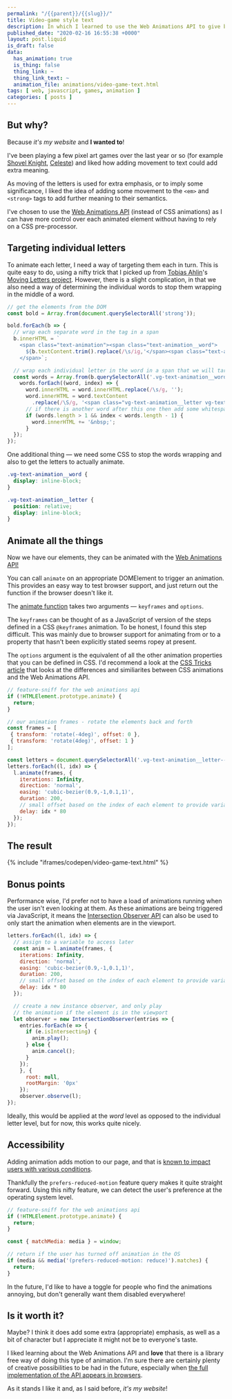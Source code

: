 ```yaml
---
permalink: "/{{parent}}/{{slug}}/"
title: Video-game style text
description: In which I learned to use the Web Animations API to give body text some video game pizazz.
published_date: "2020-02-16 16:55:38 +0000"
layout: post.liquid
is_draft: false
data:
  has_animation: true
  is_thing: false
  thing_link: ~
  thing_link_text: ~
  animation_file: animations/video-game-text.html
tags: [ web, javascript, games, animation ]
categories: [ posts ]
---
```

## But why?

Because _it's my website_ and **I wanted to**!

I've been playing a few pixel art games over the last year or so (for example [Shovel Knight](https://yachtclubgames.com/shovel-knight/), [Celeste](http://www.celestegame.com/)) and liked how adding movement to text could add extra meaning.

As moving of the letters is used for extra emphasis, or to imply some significance, I liked the idea of adding some movement to the `<em>` and `<strong>` tags to add further meaning to their semantics.

I've chosen to use the [Web Animations API](https://developer.mozilla.org/en-US/docs/Web/API/Web_Animations_API) (instead of CSS animations) as I can have more control over each animated element without having to rely on a CSS pre-processor.

## Targeting individual letters

To animate each letter, I need a way of targeting them each in turn. This is quite easy to do, using a nifty trick that I picked up from [Tobias Ahlin](https://tobiasahlin.com/)'s [Moving Letters project](https://tobiasahlin.com/moving-letters/). However, there is a slight complication, in that we also need a way of determining the individual words to stop them wrapping in the middle of a word.

```javascript
// get the elements from the DOM
const bold = Array.from(document.querySelectorAll('strong'));

bold.forEach(b => {
  // wrap each separate word in the tag in a span
  b.innerHTML = `
    <span class="text-animation"><span class="text-animation__word">
      ${b.textContent.trim().replace(/\s/ig,'</span><span class="text-animation__word">$&')}
    </span>`;

  // wrap each individual letter in the word in a span that we will target for the animation
  const words = Array.from(b.querySelectorAll('.vg-text-animation__word'));
    words.forEach((word, index) => {
      word.innerHTML = word.innerHTML.replace(/\s/g, '');
      word.innerHTML = word.textContent
        .replace(/\S/g, '<span class="vg-text-animation__letter vg-text-animation__letter--bold">$&</span>');
      // if there is another word after this one then add some whitespace
      if (words.length > 1 && index < words.length - 1) {
        word.innerHTML += '&nbsp;';
      }
  });
});

```

One additional thing &mdash; we need some CSS to stop the words wrapping and also to get the letters to actually animate.

```css
.vg-text-animation__word {
  display: inline-block;
}

.vg-text-animation__letter {
  position: relative;
  display: inline-block;
}
```

## Animate all the things

Now we have our elements, they can be animated with the [Web Animations API!](https://developer.mozilla.org/en-US/docs/Web/API/Web_Animations_API)

You can call `animate` on an appropriate DOMElement to trigger an animation. This provides an easy way to test browser support, and just return out the function if the browser doesn't like it.

The [animate function](https://developer.mozilla.org/en-US/docs/Web/API/Element/animate) takes two arguments &mdash; `keyframes` and `options`.

The `keyframes` can be thought of as a JavaScript of version of the steps defined in a CSS `@keyframes` animation. To be honest, I found this step difficult. This was mainly due to browser support for animating from or to a property that hasn't been explicitly stated seems ropey at present.

The `options` argument is the equivalent of all the other animation properties that you can be defined in CSS. I'd recommend a look at the [CSS Tricks article](https://css-tricks.com/css-animations-vs-web-animations-api/) that looks at the differences and similiarites between CSS animations and the Web Animations API.

```javascript
// feature-sniff for the web animations api
if (!HTMLElement.prototype.animate) {
  return;
}

// our animation frames - rotate the elements back and forth
const frames = [
 { transform: 'rotate(-4deg)', offset: 0 },
 { transform: 'rotate(4deg)', offset: 1 }
];

const letters = document.querySelectorAll('.vg-text-animation__letter--bold');
letters.forEach((l, idx) => {
  l.animate(frames, {
    iterations: Infinity,
    direction: 'normal',
    easing: 'cubic-bezier(0.9,-1,0.1,1)',
    duration: 200,
    // small offset based on the index of each element to provide variation
    delay: idx * 80
  });
});
```

## The result

{% include "iframes/codepen/video-game-text.html" %}

## Bonus points

Performance wise, I'd prefer not to have a load of animations running when the user isn't even looking at them. As these animations are being triggered via JavaScript, it means the [Intersection Observer API](https://developer.mozilla.org/en-US/docs/Web/API/IntersectionObserver) can also be used to only start the animation when elements are in the viewport.

```javascript
letters.forEach((l, idx) => {
  // assign to a variable to access later
  const anim = l.animate(frames, {
    iterations: Infinity,
    direction: 'normal',
    easing: 'cubic-bezier(0.9,-1,0.1,1)',
    duration: 200,
    // small offset based on the index of each element to provide variation
    delay: idx * 80
  });

  // create a new instance observer, and only play
  // the animation if the element is in the viewport
  let observer = new IntersectionObserver(entries => {
    entries.forEach(e => {
      if (e.isIntersecting) {
        anim.play();
      } else {
        anim.cancel();
      }
    });    
    }, {
      root: null,
      rootMargin: '0px'
    });
    observer.observe(l);
});

```

Ideally, this would be applied at the _word_ level as opposed to the individual letter level, but for now, this works quite nicely.

## Accessibility

Adding animation adds motion to our page, and that is [known to impact users with various conditions](https://css-tricks.com/introduction-reduced-motion-media-query/).

Thankfully the `prefers-reduced-motion` feature query makes it quite straight forward. Using this nifty feature, we can detect the user's preference at the operating system level.

```javascript
// feature-sniff for the web animations api
if (!HTMLElement.prototype.animate) {
  return;
}

const { matchMedia: media } = window;

// return if the user has turned off animation in the OS
if (media && media('(prefers-reduced-motion: reduce)').matches) {
  return;
}
```
In the future, I'd like to have a toggle for people who find the animations annoying, but don't generally want them disabled everywhere!

## Is it worth it?

Maybe? I think it does add some extra (appropriate) emphasis, as well as a bit of character but I appreciate it might not be to everyone's taste.

I liked learning about the Web Animations API and **love** that there is a library free way of doing this type of animation. I'm sure there are certainly plenty of creative possibilities to be had in the future, especially when [the full implementation of the API appears in browsers](https://caniuse.com/#feat=web-animation).

As it stands I like it and, as I said before, _it's my website_!